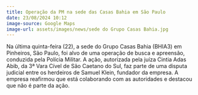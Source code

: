 ```yaml
---
title: Operação da PM na sede das Casas Bahia em São Paulo
date: 23/08/2024 10:12
image-source: Google Maps
image-url: assets/images/news/sede do Grupo Casas Bahia.jpg
---
```


Na última quinta-feira (22), a sede do Grupo Casas Bahia (BHIA3) em Pinheiros, São Paulo, foi alvo de uma operação de busca e apreensão, conduzida pela Polícia Militar. A ação, autorizada pela juíza Cintia Adas Abib, da 3ª Vara Cível de São Caetano do Sul, faz parte de uma disputa judicial entre os herdeiros de Samuel Klein, fundador da empresa. A empresa reafirmou que está colaborando com as autoridades e destacou que não é parte da ação.